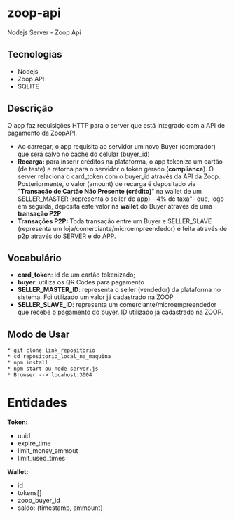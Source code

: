 # zoop-api
Nodejs Server - Zoop Api

## Tecnologias
* Nodejs
* Zoop API
* SQLITE

## Descrição
O app faz requisições HTTP para o server que está integrado com a API de pagamento da ZoopAPI. 
* Ao carregar, o app requisita ao servidor um novo Buyer (comprador) que será salvo no cache do celular (buyer_id)
* **Recarga:** para inserir créditos na plataforma, o app tokeniza um cartão (de teste) e retorna para o servidor o token gerado (**compliance**). O server relaciona o card_token com o buyer_id através da API da Zoop. Posteriormente, o valor (amount) de recarga é depositado via "**Transação de Cartão Não Presente (crédito)**" na wallet de um SELLER_MASTER (representa o seller do app) - 4% de taxa"- que, logo em seguida, deposita este valor na **wallet** do Buyer através de uma **transação P2P** 
* **Transações P2P:** Toda transação entre um Buyer e SELLER_SLAVE (representa um loja/comerciante/microempreendedor) é feita através de p2p através do SERVER e do APP.

## Vocabulário
* **card_token**: id de um cartão tokenizado;
* **buyer**: utiliza os QR Codes para pagamento
* **SELLER_MASTER_ID**: representa o seller (vendedor) da plataforma no sistema. Foi utilizado um valor já cadastrado na ZOOP
* **SELLER_SLAVE_ID**: representa um comerciante/microempreendedor que recebe o pagamento do buyer. ID utilizado já cadastrado na ZOOP.


## Modo de Usar
```
* git clone link_repositorio
* cd repositorio_local_na_maquina
* npm install
* npm start ou node server.js
* Browser --> locahost:3004
```


# Entidades

**Token:**
- uuid
- expire_time
- limit_money_ammout
- limit_used_times

**Wallet:**
- id
- tokens[]
- zoop_buyer_id
- saldo: {timestamp, ammount}
